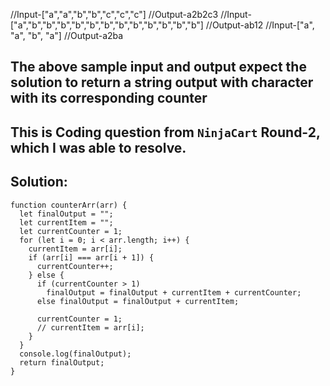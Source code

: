 //Input-["a","a","b","b","c","c","c"]
//Output-a2b2c3
//Input-["a","b","b","b","b","b","b","b","b","b","b","b","b"]
//Output-ab12
//Input-["a", "a", "b", "a"]
//Output-a2ba

## The above sample input and output expect the solution to return a string output with character with its corresponding counter
## This is Coding question from `NinjaCart` Round-2, which I was able to resolve.

## Solution:

```
function counterArr(arr) {
  let finalOutput = "";
  let currentItem = "";
  let currentCounter = 1;
  for (let i = 0; i < arr.length; i++) {
    currentItem = arr[i];
    if (arr[i] === arr[i + 1]) {
      currentCounter++;
    } else {
      if (currentCounter > 1)
        finalOutput = finalOutput + currentItem + currentCounter;
      else finalOutput = finalOutput + currentItem;

      currentCounter = 1;
      // currentItem = arr[i];
    }
  }
  console.log(finalOutput);
  return finalOutput;
}
```
